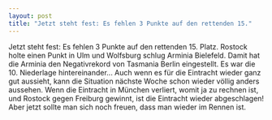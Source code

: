 ```yaml
---
layout: post
title: "Jetzt steht fest: Es fehlen 3 Punkte auf den rettenden 15."
---
```


Jetzt steht fest: Es fehlen 3 Punkte auf den rettenden 15. Platz. Rostock holte einen Punkt in Ulm und Wolfsburg schlug Arminia Bielefeld. Damit hat die Arminia den Negativrekord von Tasmania Berlin eingestellt. Es war die 10. Niederlage hintereinander... Auch wenn es für die Eintracht wieder ganz gut aussieht, kann die Situation nächste Woche schon wieder völlig anders aussehen. Wenn die Eintracht in München verliert, womit ja zu rechnen ist, und Rostock gegen Freiburg gewinnt, ist die Eintracht wieder abgeschlagen! Aber jetzt sollte man sich noch freuen, dass man wieder im Rennen ist.
